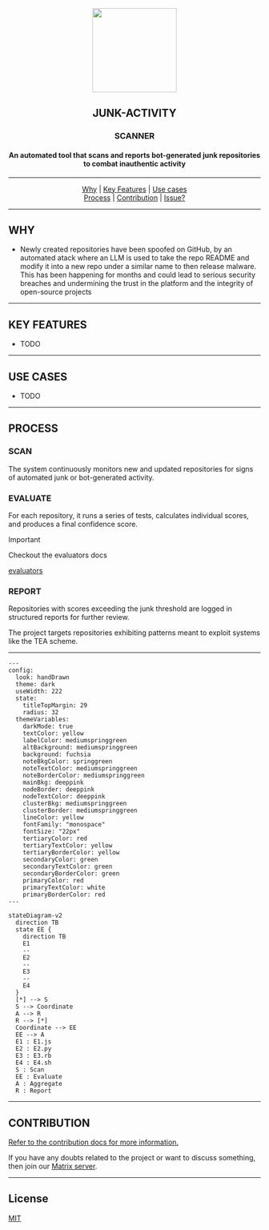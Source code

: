 <div align="center">
  <img src=".github/assets/logo.png" width="168px"/>
  <h2>JUNK-ACTIVITY</h2>
  <h3>SCANNER</h3>
  <h4>An automated tool that scans and reports bot-generated junk repositories to combat inauthentic activity</h4>
</div>

---

<div align="center">
  <a href="#why">Why</a> |
  <a href="#key-features">Key Features</a> |
  <a href="#use-cases">Use cases</a>
</div>
 
<div align="center">
  <a href="#process">Process</a> |
  <a href="#contribution">Contribution</a> |
  <a href="https://github.com/metaory/junk-activity-scanner/issues/new">Issue?</a>
</div>

---

WHY
---
- Newly created repositories have been spoofed on GitHub, by an automated atack where an LLM is used to take the repo README and modify it into a new repo under a similar name to then release malware. This has been happening for months and could lead to serious security breaches and undermining the trust in the platform and the integrity of open-source projects

---

KEY FEATURES
------------
- TODO

---

USE CASES
---------
- TODO

---

PROCESS
-------

### SCAN
The system continuously monitors new and updated repositories for signs of automated junk or bot-generated activity.

### EVALUATE
For each repository, it runs a series of tests, calculates individual scores, and produces a final confidence score.

> [!Important]
> Checkout the evaluators docs
>
> [evaluators](/evals)

### REPORT
Repositories with scores exceeding the junk threshold are logged in structured reports for further review.

The project targets repositories exhibiting patterns meant to exploit systems like the TEA scheme.

---

```mermaid
---
config:
  look: handDrawn
  theme: dark
  useWidth: 222
  state:
    titleTopMargin: 29
    radius: 32
  themeVariables:
    darkMode: true
    textColor: yellow
    labelColor: mediumspringgreen
    altBackground: mediumspringgreen
    background: fuchsia
    noteBkgColor: springgreen
    noteTextColor: mediumspringgreen
    noteBorderColor: mediumspringgreen
    mainBkg: deeppink
    nodeBorder: deeppink
    nodeTextColor: deeppink
    clusterBkg: mediumspringgreen
    clusterBorder: mediumspringgreen
    lineColor: yellow
    fontFamily: "monospace"
    fontSize: "22px"
    tertiaryColor: red
    tertiaryTextColor: yellow
    tertiaryBorderColor: yellow
    secondaryColor: green
    secondaryTextColor: green
    secondaryBorderColor: green
    primaryColor: red
    primaryTextColor: white
    primaryBorderColor: red
---

stateDiagram-v2
  direction TB
  state EE {
    direction TB
    E1
    --
    E2
    --
    E3
    --
    E4
  }
  [*] --> S
  S --> Coordinate
  A --> R
  R --> [*]
  Coordinate --> EE
  EE --> A
  E1 : E1.js
  E2 : E2.py
  E3 : E3.rb
  E4 : E4.sh
  S : Scan
  EE : Evaluate
  A : Aggregate
  R : Report
```

---

CONTRIBUTION
------------

[Refer to the contribution docs for more information.](https://github.com/metaory/junk-activity-scanner?tab=coc-ov-file)

If you have any doubts related to the project or want to discuss something, then join our [Matrix server](https://matrix.to/#/#junk:gitter.im).

---

License
-------
[MIT](LICENSE)
